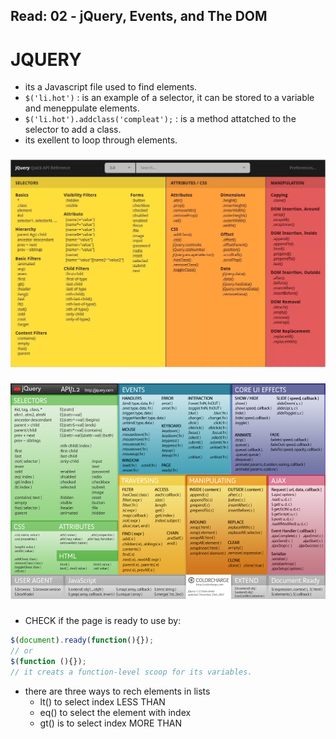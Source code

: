 ## Read: 02 - jQuery, Events, and The DOM
# JQUERY
- its a Javascript file used to find elements.
- `$('li.hot')` : is an example of a selector, it can be stored to a variable and meneppulate elements.
- `$('li.hot').addclass('compleat');` : is a method attatched to the selector to add a class. 
- its exellent to loop through elements.
### 
![img](img/jQuery-Quick-API-reference.webp)
### 
![img](img/bbccb8d5f89fbbb048ac5518ae5a6a33.png)
### 
- CHECK if the page is ready to use by:
```javascript
$(document).ready(function(){});
// or
$(function (){});
// it creats a function-level scoop for its variables.
```
- there are three ways to rech elements in lists 
  - lt() to select index LESS THAN
  - eq() to select the element with index
  - gt() is to select index MORE THAN


